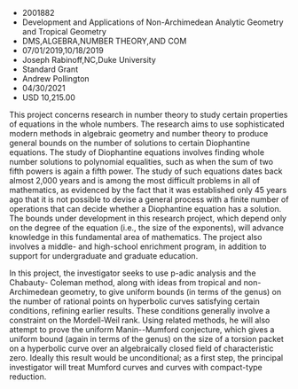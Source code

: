 
* 2001882
* Development and Applications of Non-Archimedean Analytic Geometry and Tropical Geometry
* DMS,ALGEBRA,NUMBER THEORY,AND COM
* 07/01/2019,10/18/2019
* Joseph Rabinoff,NC,Duke University
* Standard Grant
* Andrew Pollington
* 04/30/2021
* USD 10,215.00

This project concerns research in number theory to study certain properties of
equations in the whole numbers. The research aims to use sophisticated modern
methods in algebraic geometry and number theory to produce general bounds on the
number of solutions to certain Diophantine equations. The study of Diophantine
equations involves finding whole number solutions to polynomial equalities, such
as when the sum of two fifth powers is again a fifth power. The study of such
equations dates back almost 2,000 years and is among the most difficult problems
in all of mathematics, as evidenced by the fact that it was established only 45
years ago that it is not possible to devise a general process with a finite
number of operations that can decide whether a Diophantine equation has a
solution. The bounds under development in this research project, which depend
only on the degree of the equation (i.e., the size of the exponents), will
advance knowledge in this fundamental area of mathematics. The project also
involves a middle- and high-school enrichment program, in addition to support
for undergraduate and graduate education.

In this project, the investigator seeks to use p-adic analysis and the Chabauty-
Coleman method, along with ideas from tropical and non-Archimedean geometry, to
give uniform bounds (in terms of the genus) on the number of rational points on
hyperbolic curves satisfying certain conditions, refining earlier results. These
conditions generally involve a constraint on the Mordell-Weil rank. Using
related methods, he will also attempt to prove the uniform Manin--Mumford
conjecture, which gives a uniform bound (again in terms of the genus) on the
size of a torsion packet on a hyperbolic curve over an algebraically closed
field of characteristic zero. Ideally this result would be unconditional; as a
first step, the principal investigator will treat Mumford curves and curves with
compact-type reduction.
